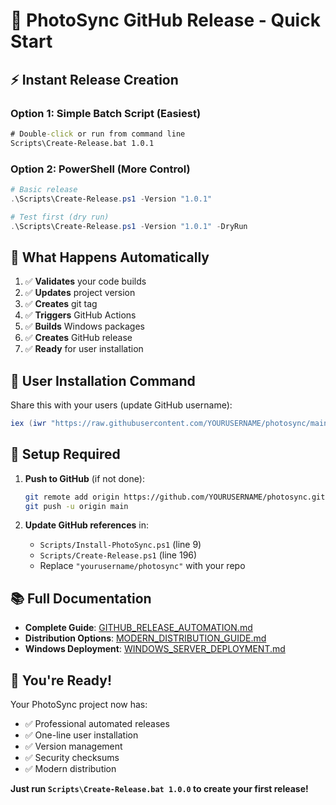 # 🚀 PhotoSync GitHub Release - Quick Start

## ⚡ **Instant Release Creation**

### **Option 1: Simple Batch Script (Easiest)**
```cmd
# Double-click or run from command line
Scripts\Create-Release.bat 1.0.1
```

### **Option 2: PowerShell (More Control)**
```powershell
# Basic release
.\Scripts\Create-Release.ps1 -Version "1.0.1"

# Test first (dry run)
.\Scripts\Create-Release.ps1 -Version "1.0.1" -DryRun
```

## 🎯 **What Happens Automatically**

1. ✅ **Validates** your code builds
2. ✅ **Updates** project version
3. ✅ **Creates** git tag
4. ✅ **Triggers** GitHub Actions
5. ✅ **Builds** Windows packages
6. ✅ **Creates** GitHub release
7. ✅ **Ready** for user installation

## 👥 **User Installation Command**

Share this with your users (update GitHub username):

```powershell
iex (iwr "https://raw.githubusercontent.com/YOURUSERNAME/photosync/main/Scripts/Install-PhotoSync.ps1").Content
```

## 🔧 **Setup Required**

1. **Push to GitHub** (if not done):
   ```bash
   git remote add origin https://github.com/YOURUSERNAME/photosync.git
   git push -u origin main
   ```

2. **Update GitHub references** in:
   - `Scripts/Install-PhotoSync.ps1` (line 9)
   - `Scripts/Create-Release.ps1` (line 196)
   - Replace `"yourusername/photosync"` with your repo

## 📚 **Full Documentation**

- **Complete Guide**: [GITHUB_RELEASE_AUTOMATION.md](GITHUB_RELEASE_AUTOMATION.md)
- **Distribution Options**: [MODERN_DISTRIBUTION_GUIDE.md](MODERN_DISTRIBUTION_GUIDE.md)
- **Windows Deployment**: [WINDOWS_SERVER_DEPLOYMENT.md](WINDOWS_SERVER_DEPLOYMENT.md)

## 🎉 **You're Ready!**

Your PhotoSync project now has:
- ✅ Professional automated releases
- ✅ One-line user installation 
- ✅ Version management
- ✅ Security checksums
- ✅ Modern distribution

**Just run `Scripts\Create-Release.bat 1.0.0` to create your first release!**
